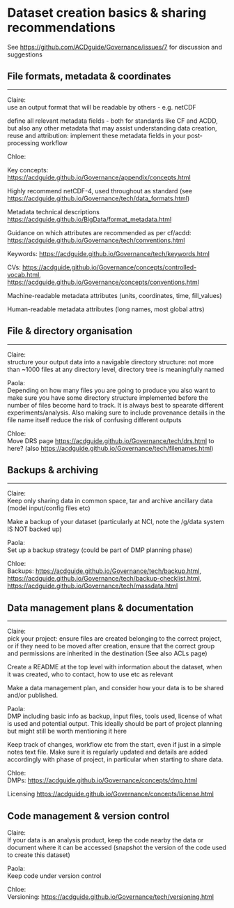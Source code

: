 # Dataset creation basics & sharing recommendations

See https://github.com/ACDguide/Governance/issues/7 for discussion and suggestions 

## File formats, metadata & coordinates
---
Claire:  
use an output format that will be readable by others - e.g. netCDF

define all relevant metadata fields - both for standards like CF and ACDD, but also any other metadata that may assist understanding data creation, reuse and attribution: implement these metadata fields in your post-processing workflow

Chloe:  

Key concepts: https://acdguide.github.io/Governance/appendix/concepts.html

Highly recommend netCDF-4, used throughout as standard (see https://acdguide.github.io/Governance/tech/data_formats.html)

Metadata technical descriptions https://acdguide.github.io/BigData/format_metadata.html

Guidance on which attributes are recommended as per cf/acdd: https://acdguide.github.io/Governance/tech/conventions.html

Keywords: https://acdguide.github.io/Governance/tech/keywords.html

CVs: https://acdguide.github.io/Governance/concepts/controlled-vocab.html, https://acdguide.github.io/Governance/concepts/conventions.html

Machine-readable metadata attributes (units, coordinates, time, fill_values)

Human-readable metadata attributes (long names, most global attrs)


## File & directory organisation
---

Claire:  
structure your output data into a navigable directory structure: not more than ~1000 files at any directory level, directory tree is meaningfully named

Paola:  
Depending on how many files you are going to produce you also want to make sure you have some directory structure implemented before the number of files become hard to track. It is always best to spearate different experiments/analysis. Also making sure to include provenance details in the file name itself reduce the risk of confusing different outputs

Chloe:  
Move DRS page https://acdguide.github.io/Governance/tech/drs.html to here?
(also https://acdguide.github.io/Governance/tech/filenames.html)


## Backups & archiving
---

Claire:  
Keep only sharing data in common space, tar and archive ancillary data (model input/config files etc)

Make a backup of your dataset (particularly at NCI, note the /g/data system IS NOT backed up)

Paola:  
Set up a backup strategy (could be part of DMP planning phase)

Chloe:  
Backups: https://acdguide.github.io/Governance/tech/backup.html, https://acdguide.github.io/Governance/tech/backup-checklist.html, https://acdguide.github.io/Governance/tech/massdata.html


## Data management plans & documentation
---

Claire:  
pick your project: ensure files are created belonging to the correct project, or if they need to be moved after creation, ensure that the correct group and permissions are inherited in the destination (See also ACLs page)

Create a README at the top level with information about the dataset, when it was created, who to contact, how to use etc as relevant

Make a data management plan, and consider how your data is to be shared and/or published.

Paola:  
DMP including basic info as backup, input files, tools used, license of what is used and potential output. This ideally should be part of project planning but might still be worth mentioning it here

Keep track of changes, workflow etc from the start, even if just in a simple notes text file. Make sure it is regularly updated and details are added accordingly with phase of project, in particular when starting to share data.

Chloe:  
DMPs: https://acdguide.github.io/Governance/concepts/dmp.html

Licensing https://acdguide.github.io/Governance/concepts/license.html


## Code management & version control

Claire:  
If your data is an analysis product, keep the code nearby the data or document where it can be accessed (snapshot the version of the code used to create this dataset)

Paola:  
Keep code under version control

Chloe:  
Versioning: https://acdguide.github.io/Governance/tech/versioning.html
